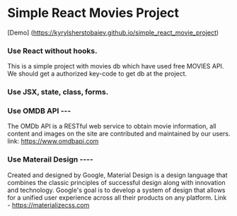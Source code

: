 # Simple React Movies Project

[Demo] (https://kyrylsherstobaiev.github.io/simple_react_movie_project)
### Use React without hooks.

This is a simple project with movies db which have used free MOVIES API. We should get a authorized key-code to get db
at the project. 

### Use JSX, state, class, forms.

### Use OMDB API ---

The OMDb API is a RESTful web service to obtain movie information, all content and images on the site are contributed
and maintained by our users. link: https://www.omdbapi.com

### Use Materail Design ----

Created and designed by Google, Material Design is a design language that combines the classic principles of successful
design along with innovation and technology. Google's goal is to develop a system of design that allows for a unified
user experience across all their products on any platform. Link - https://materializecss.com


